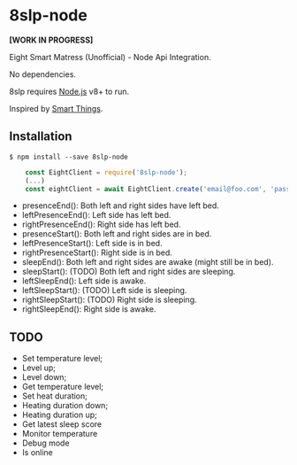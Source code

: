 
# 8slp-node

  **[WORK IN PROGRESS]**

Eight Smart Matress (Unofficial) - Node Api Integration.

No dependencies.

8slp requires [Node.js](https://nodejs.org/) v8+ to run.

Inspired by [Smart Things](https://github.com/alyc100/SmartThingsPublic/blob/master/devicetypes/alyc100/eight-sleep-mattress.src/eight-sleep-mattress.groovy).

## Installation

`$ npm install --save 8slp-node`

```javascript
    const EightClient = require('8slp-node');
    (...)
    const eightClient = await EightClient.create('email@foo.com', 'password');
```

 - presenceEnd(): Both left and right sides have left bed.
 - leftPresenceEnd(): Left side has left bed.
 - rightPresenceEnd(): Right side has left bed.
 - presenceStart(): Both left and right sides are in bed.
 - leftPresenceStart(): Left side is in bed.
 - rightPresenceStart(): Right side is in bed.
 - sleepEnd(): Both left and right sides are awake (might still be in bed).
 - sleepStart(): (TODO) Both left and right sides are sleeping.
 - leftSleepEnd(): Left side is awake.
 - leftSleepStart(): (TODO) Left side is sleeping.
 - rightSleepStart(): (TODO) Right side is sleeping.
 - rightSleepEnd(): Right side is awake.

## TODO
- Set temperature level;
- Level up;
- Level down;
- Get temperature level;
- Set heat duration;
- Heating duration down;
- Heating duration up;
- Get latest sleep score
- Monitor temperature
- Debug mode
- Is online